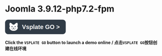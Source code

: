 # Joomla 3.9.12-php7.2-fpm

<a href="https://www.vsplate.com/?docker-compose=https://github.com/vsplate/dcenvs/joomla/3.9.12-php7.2-fpm"><img alt="VSPLATE GO" src="https://raw.githubusercontent.com/vsplate/images/master/vsgo_btn.png" width="200px"></a>

**Click the `VSPLATE GO` button to launch a demo online / 点击`VSPLATE GO`按钮创建在线环境**